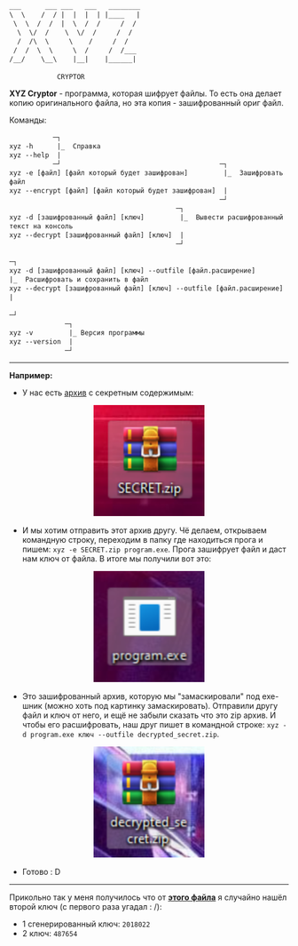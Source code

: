 ```
___      ___ ___   ___   ________
\  \    /  / |  |  |  | |____   |
 \  \  /  /  |  \  /  /     /  /
  \  \/  /    \  \/  /     /  /
  /  /\  \     \    /     /  /
 /  /  \  \     \  /     /  /___
/__/    \__\    |__|    |______|

            CRYPTOR
```

**XYZ Cryptor** - программа, которая шифрует файлы. То есть она делает копию оригинального файла, но эта копия - зашифрованный ориг файл.

Команды:

```
           ─┐
xyz -h      |_  Справка
xyz --help  |
           ─┘                                        ─┐
xyz -e [файл] [файл который будет зашифрован]         |_  Зашифровать файл
xyz --encrypt [файл] [файл который будет зашифрован]  |
                                                     ─┘
                                          ─┐           
xyz -d [зашифрованный файл] [ключ]         |_  Вывести расшифрованный текст на консоль
xyz --decrypt [зашифрованный файл] [ключ]  |
                                          ─┘
                                                                      ─┐           
xyz -d [зашифрованный файл] [ключ] --outfile [файл.расширение]         |_  Расшифровать и сохранить в файл
xyz --decrypt [зашифрованный файл] [ключ] --outfile [файл.расширение]  |
                                                                      ─┘
              ─┐
xyz -v         |_ Версия программы
xyz --version  |
              ─┘
```
***

**Например:**

- У нас есть [архив](example/SECRET.zip) с секретным содержимым:

<center>
    <img src="example/1.png" width="200">
</center>

- И мы хотим отправить этот архив другу. Чё делаем, открываем командную строку, переходим в папку где находиться прога и пишем: `xyz -e SECRET.zip program.exe`. Прога зашифрует файл и даст нам ключ от файла. В итоге мы получили вот это: 

<center>
    <img src="example/2.png" width="200">
</center>

- Это зашифрованный архив, которую мы "замаскировали" под exe-шник (можно хоть под картинку замаскировать). Отправили другу файл и ключ от него, и ещё не забыли сказать что это zip архив. И чтобы его расшифровать, наш друг пишет в командной строке: `xyz -d program.exe ключ --outfile decrypted_secret.zip`.

<center>
    <img src="example/3.png" width="200">
</center> 

- Готово : D

***
Прикольно так у меня получилось что от **[этого файла](example/cl.xyz)** я случайно нашёл второй ключ (с первого раза угадал : /):
- 1 сгенерированный ключ: `2018022`
- 2 ключ: `487654`
